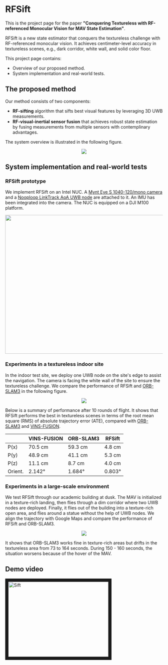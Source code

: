 # RFSift
This is the project page for the paper **"Conquering Textureless with RF-referenced Monocular Vision for MAV State Estimation"**.

RFSift is a new state estimator that conquers the textureless challenge with RF-referenced monocular vision. It achieves centimeter-level accuracy in textureless scenes, e.g., dark corridor, white wall, and solid color floor.

This project page contains:
- Overview of our proposed method.
- System implementation and real-world tests.

## The proposed method
Our method consists of two components:
- **RF-sifting** algorithm that sifts best visual features by leveraging 3D UWB measurements.
- **RF-visual-inertial sensor fusion** that achieves robust state estimation by fusing measurements from multiple sensors with contemplinary advantages.

The system overview is illustrated in the following figure.
<p align="center">
  <img src="https://https://github.com/weisgroup/RFSift/tree/main/figs/overview.png">
</p>

## System implementation and real-world tests
### RFSift prototype
We implement RFSift on an Intel NUC. A [Mynt Eye S 1040-120/mono camera](https://github.com/slightech/MYNT-EYE-S-SDK) and a [Nooploop LinkTrack AoA UWB node](https://www.nooploop.com/en/linktrack-aoa/) are attached to it. An IMU has been integrated into the camera. The NUC is equipped on a DJI M100 platform.
<p align="center">
  <img src="https://https://github.com/weisgroup/RFSift/tree/main/figs/platform.jpeg" width = "590" height = "444">
</p>

### Experiments in a textureless indoor site
In the indoor test site, we deploy one UWB node on the site's edge to assist the navigation. The camera is facing the white wall of the site to ensure the textureless challenge. We compare the performance of RFSift and [ORB-SLAM3](https://github.com/UZ-SLAMLab/ORB_SLAM3) in the following figure.

<p align="center">
  <img src="https://https://github.com/weisgroup/RFSift/tree/main/figs/indoor.png">
</p>

Below is a summary of performance after 10 rounds of flight. It shows that RFSift performs the best in textureless scenes in terms of the root mean square (RMS) of absolute trajectory error (ATE), compared with [ORB-SLAM3](https://github.com/UZ-SLAMLab/ORB_SLAM3) and [VINS-FUSION](https://github.com/HKUST-Aerial-Robotics/VINS-Fusion).

|   | VINS-FUSION | ORB-SLAM3 | RFSift |
| - | ----------- | --------- | ------ |
| P(x) | 70.5 cm | 59.3 cm | 4.8 cm |
| P(y) | 48.9 cm | 41.1 cm | 5.3 cm |
| P(z) | 11.1 cm | 8.7 cm | 4.0 cm |
| Orient. | 2.142&deg; | 1.684&deg; | 0.803&deg; |

### Experiments in a large-scale environment
We test RFSift through our academic building at dusk. The MAV is initialized in a texture-rich landing, then flies through a dim corridor where two UWB nodes are deployed. Finally, it flies out of the building into a texture-rich open area, and flies around a statue without the help of UWB nodes. We align the trajectory with Google Maps and compare the performance of RFSift and ORB-SLAM3.

<p align="center">
  <img src="https://https://github.com/weisgroup/RFSift/tree/main/figs/outdoor.png">
</p>

It shows that ORB-SLAM3 works fine in texture-rich areas but drifts in the textureless area from 73 to 164 seconds. During 150 - 160 seconds, the situation worsens because of the hover of the MAV.

## Demo video

<a href="https://youtu.be/fZGDbqSVW1k" target="_blank"><img src="https://https://github.com/weisgroup/RFSift/tree/main/figs/demo.jpeg"
alt="Sift" width="320" height="240" border="10" /></a>
